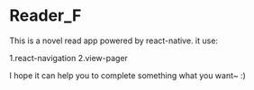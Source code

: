 # Reader_F
This is a novel read app powered by react-native.
it use:
  
1.react-navigation
2.view-pager
  
I hope it can help you to complete something what you want~  :)
